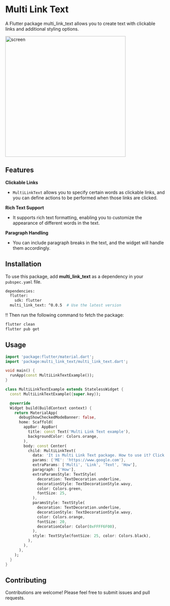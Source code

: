 # Multi Link Text

A Flutter package multi_link_text allows you to create text with clickable links and additional styling options.

<img width="379" alt="screen" src="https://github.com/therasuldev/multi-link-text/assets/74558294/f1982df8-e6c3-46c6-baaf-3c4f0e9a2b86">

## Features

**Clickable Links**
- `MultiLinkText` allows you to specify certain words as clickable links, and you can define actions to be performed when those links are clicked.

**Rich Text Support**
- It supports rich text formatting, enabling you to customize the appearance of different words in the text.

**Paragraph Handling**
- You can include paragraph breaks in the text, and the widget will handle them accordingly.


## Installation

To use this package, add **multi_link_text** as a dependency in your `pubspec.yaml` file.

```bash
dependencies:
  flutter:
    sdk: flutter
  multi_link_text: ^0.0.5  # Use the latest version
```
‼️ Then run the following command to fetch the package:

```bash
flutter clean
flutter pub get
```


## Usage


```dart
import 'package:flutter/material.dart';
import 'package:multi_link_text/multi_link_text.dart';

void main() {
  runApp(const MultiLinkTextExample());
}

class MultiLinkTextExample extends StatelessWidget {
  const MultiLinkTextExample({super.key});

  @override
  Widget build(BuildContext context) {
    return MaterialApp(
      debugShowCheckedModeBanner: false,
      home: Scaffold(
        appBar: AppBar(
          title: const Text('Multi Link Text example'),
          backgroundColor: Colors.orange,
        ),
        body: const Center(
          child: MultiLinkText(
            data: 'It is Multi Link Text package. How to use it? Click ME !',
            params: {'ME': 'https://www.google.com'},
            extraParams: ['Multi', 'Link', 'Text', 'How'],
            paragraph: ['How'],
            extraParamsStyle: TextStyle(
              decoration: TextDecoration.underline,
              decorationStyle: TextDecorationStyle.wavy,
              color: Colors.green,
              fontSize: 25,
            ),
            paramsStyle: TextStyle(
              decoration: TextDecoration.underline,
              decorationStyle: TextDecorationStyle.wavy,
              color: Colors.orange,
              fontSize: 20,
              decorationColor: Color(0xFFFF6F00),
            ),
            style: TextStyle(fontSize: 25, color: Colors.black),
          ),
        ),
      ),
    );
  }
}


```

## Contributing

Contributions are welcome! Please feel free to submit issues and pull requests.
